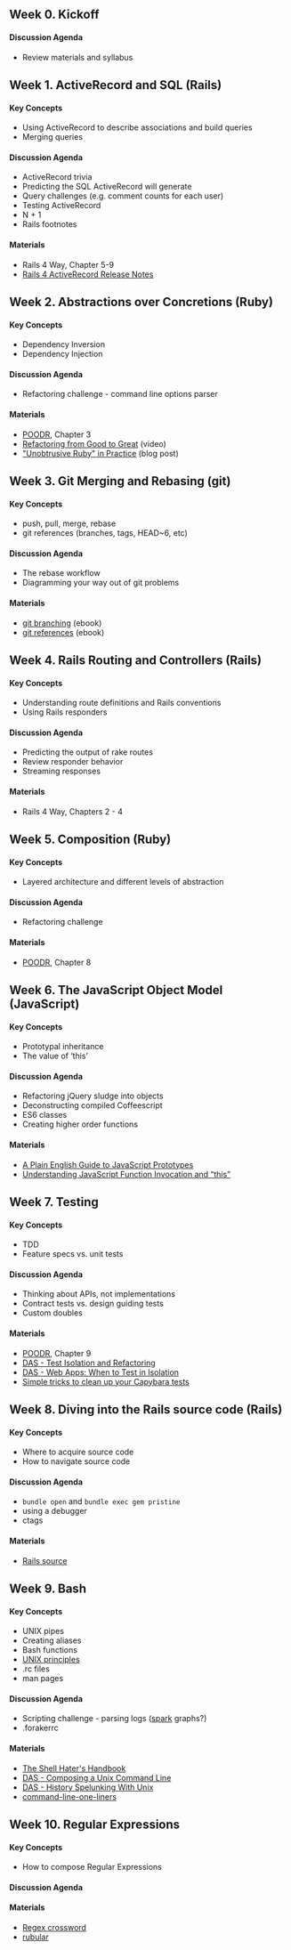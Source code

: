 ## Week 0. Kickoff
#### Discussion Agenda
- Review materials and syllabus

## Week 1. ActiveRecord and SQL (Rails)
#### Key Concepts
- Using ActiveRecord to describe associations and build queries
- Merging queries

#### Discussion Agenda
- ActiveRecord trivia
- Predicting the SQL ActiveRecord will generate
- Query challenges (e.g. comment counts for each user)
- Testing ActiveRecord
- N + 1
- Rails footnotes

#### Materials
- Rails 4 Way, Chapter 5-9
- [Rails 4 ActiveRecord Release Notes](http://guides.rubyonrails.org/4_0_release_notes.html#active-record)

## Week 2. Abstractions over Concretions (Ruby)
#### Key Concepts
- Dependency Inversion
- Dependency Injection

#### Discussion Agenda
- Refactoring challenge - command line options parser

#### Materials
- [POODR](http://www.amazon.com/Practical-Object-Oriented-Design-Ruby-Addison-Wesley/dp/0321721330), Chapter 3
- [Refactoring from Good to Great](https://www.youtube.com/watch?v=DC-pQPq0acs) (video)
- ["Unobtrusive Ruby" in Practice](https://practicingruby.com/articles/unobtrusive-ruby-in-practice) (blog post)

## Week 3. Git Merging and Rebasing (git)
#### Key Concepts
- push, pull, merge, rebase
- git references (branches, tags, HEAD~6, etc)

#### Discussion Agenda
- The rebase workflow
- Diagramming your way out of git problems

#### Materials
- [git branching](http://git-scm.com/book/en/Git-Branching) (ebook)
- [git references](http://git-scm.com/book/en/Git-Internals-Git-References) (ebook)

## Week 4. Rails Routing and Controllers (Rails)
#### Key Concepts
- Understanding route definitions and Rails conventions
- Using Rails responders

#### Discussion Agenda
- Predicting the output of rake routes
- Review responder behavior
- Streaming responses

#### Materials
- Rails 4 Way, Chapters 2 - 4

## Week 5. Composition (Ruby)
#### Key Concepts
- Layered architecture and different levels of abstraction

#### Discussion Agenda
- Refactoring challenge

#### Materials
- [POODR](http://www.amazon.com/Practical-Object-Oriented-Design-Ruby-Addison-Wesley/dp/0321721330), Chapter 8

## Week 6. The JavaScript Object Model (JavaScript)
#### Key Concepts
- Prototypal inheritance
- The value of ‘this’

#### Discussion Agenda
- Refactoring jQuery sludge into objects
- Deconstructing compiled Coffeescript
- ES6 classes
- Creating higher order functions

#### Materials
- [A Plain English Guide to JavaScript Prototypes](http://sporto.github.io/blog/2013/02/22/a-plain-english-guide-to-javascript-prototypes/)
- [Understanding JavaScript Function Invocation and “this”](http://yehudakatz.com/2011/08/11/understanding-javascript-function-invocation-and-this/)

## Week 7. Testing
#### Key Concepts
- TDD
- Feature specs vs. unit tests

#### Discussion Agenda
- Thinking about APIs, not implementations
- Contract tests vs. design guiding tests
- Custom doubles

#### Materials
- [POODR](http://www.amazon.com/Practical-Object-Oriented-Design-Ruby-Addison-Wesley/dp/0321721330), Chapter 9
- [DAS - Test Isolation and Refactoring](https://www.destroyallsoftware.com/screencasts/catalog/test-isolation-and-refactoring)
- [DAS - Web Apps: When to Test in Isolation](https://www.destroyallsoftware.com/screencasts/catalog/web-apps-when-to-test-in-isolation)
- [Simple tricks to clean up your Capybara tests](http://www.elabs.se/blog/51-simple-tricks-to-clean-up-your-capybara-tests)

## Week 8. Diving into the Rails source code (Rails)
#### Key Concepts
- Where to acquire source code
- How to navigate source code

#### Discussion Agenda
- `bundle open` and `bundle exec gem pristine`
- using a debugger
- ctags

#### Materials
- [Rails source](https://github.com/rails/rails)

## Week 9. Bash
#### Key Concepts
- UNIX pipes
- Creating aliases
- Bash functions
- [UNIX principles](http://en.wikipedia.org/wiki/Unix_philosophy#Eric_Raymond.E2.80.99s_17_Unix_Rules)
- .rc files
- man pages

#### Discussion Agenda
- Scripting challenge - parsing logs ([spark](https://github.com/holman/spark) graphs?)
- .forakerrc

#### Materials
- [The Shell Hater's Handbook](http://www.confreaks.com/videos/363-gogaruco2010-the-shell-hater-s-handbook)
- [DAS - Composing a Unix Command Line](https://www.destroyallsoftware.com/screencasts/catalog/composing-a-unix-command-line)
- [DAS - History Spelunking With Unix](https://www.destroyallsoftware.com/screencasts/catalog/history-spelunking-with-unix)
- [command-line-one-liners](https://github.com/arturoherrero/command-line-one-liners)

## Week 10. Regular Expressions
#### Key Concepts
- How to compose Regular Expressions

#### Discussion Agenda

#### Materials
- [Regex crossword](http://regexcrossword.com/)
- [rubular](http://rubular.com/)


